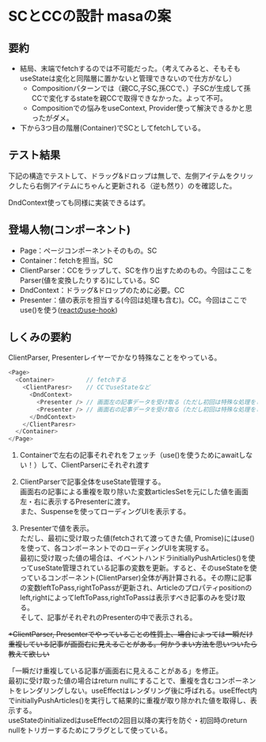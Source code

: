 # SCとCCの設計 masaの案
## 要約
- 結局、末端でfetchするのでは不可能だった。（考えてみると、そもそもuseStateは変化と同階層に置かないと管理できないので仕方がなし）
  - Compositionパターンでは（親CC,子SC,孫CCで、）子SCが生成して孫CCで変化するstateを親CCで取得できなかった。よって不可。
  - Compositionでの悩みをuseContext, Provider使って解決できるかと思ったがダメ。
- 下から3つ目の階層(Container)でSCとしてfetchしている。


## テスト結果
下記の構造でテストして、ドラッグ&ドロップは無しで、左側アイテムをクリックしたら右側アイテムにちゃんと更新される（逆も然り）のを確認した。

DndContext使っても同様に実装できるはず。

## 登場人物(コンポーネント)
- Page：ページコンポーネントそのもの。SC
- Container：fetchを担当。SC
- ClientParser：CCをラップして、SCを作り出すためのもの。今回はここをParser(値を変換したりする)にしている。SC
- DndContext：ドラッグ&ドロップのために必要。CC
- Presenter：値の表示を担当する(今回は処理も含む)。CC。今回はここでuse()を使う([reactのuse-hook](https://react.dev/reference/react/use#streaming-data-from-server-to-client))

## しくみの要約
ClientParser, Presenterレイヤーでかなり特殊なことをやっている。

```ts
<Page>
  <Container>         // fetchする
    <ClientParesr>    // CCでuseStateなど
      <DndContext>
        <Presenter /> // 画面左の記事データを受け取る（ただし初回は特殊な処理をしてる） 
        <Presenter /> // 画面右の記事データを受け取る（ただし初回は特殊な処理をしてる） 
      </DndContext>
    </ClientParesr>
  </Container>
</Page>
```

1. Containerで左右の記事それぞれをフェッチ（use()を使うためにawaitしない！）して、ClientParserにそれぞれ渡す

2. ClientParserで記事全体をuseState管理する。  
画面右の記事による重複を取り除いた変数articlesSetを元にした値を画面左・右に表示するPresenterに渡す。  
また、Suspenseを使ってローディングUIを表示する。

3. Presenterで値を表示。  
ただし、最初に受け取った値(fetchされて渡ってきた値, Promise)にはuse()を使って、各コンポーネントでのローディングUIを実現する。  
最初に受け取った値の場合は、イベントハンドラinitiallyPushArticles()を使ってuseState管理されている記事の変数を更新。すると、そのuseStateを使っているコンポーネント(ClientParser)全体が再計算される。その際に記事の変数leftToPass,rightToPassが更新され、Articleのプロパティpositionのleft,rightによってleftToPass,rightToPassは表示すべき記事のみを受け取る。  
そして、記事がそれぞれのPresenterの中で表示される。

~~*ClientParser, Presenterでやっていることの性質上、場合によっては一瞬だけ重複している記事が画面右に見えることがある。何かうまい方法を思いついたら教えて欲しい~~

「一瞬だけ重複している記事が画面右に見えることがある」を修正。  
最初に受け取った値の場合はreturn nullにすることで、重複を含むコンポーネントをレンダリングしない。useEffectはレンダリング後に呼ばれる。useEffect内でinitiallyPushArticles()を実行して結果的に重複が取り除かれた値を取得し、表示する。  
useStateのinitializedはuseEffectの2回目以降の実行を防ぐ・初回時のreturn nullをトリガーするためにフラグとして使っている。
